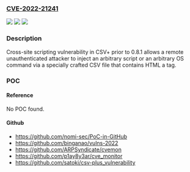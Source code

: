 ### [CVE-2022-21241](https://cve.mitre.org/cgi-bin/cvename.cgi?name=CVE-2022-21241)
![](https://img.shields.io/static/v1?label=Product&message=CSV%2B&color=blue)
![](https://img.shields.io/static/v1?label=Version&message=n%2Fa&color=blue)
![](https://img.shields.io/static/v1?label=Vulnerability&message=Cross-site%20scripting&color=brighgreen)

### Description

Cross-site scripting vulnerability in CSV+ prior to 0.8.1 allows a remote unauthenticated attacker to inject an arbitrary script or an arbitrary OS command via a specially crafted CSV file that contains HTML a tag.

### POC

#### Reference
No POC found.

#### Github
- https://github.com/nomi-sec/PoC-in-GitHub
- https://github.com/binganao/vulns-2022
- https://github.com/ARPSyndicate/cvemon
- https://github.com/p1ay8y3ar/cve_monitor
- https://github.com/satoki/csv-plus_vulnerability

